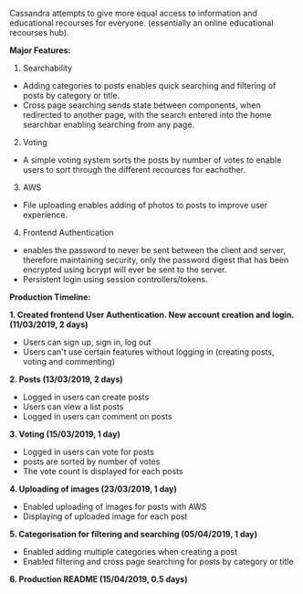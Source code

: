 Cassandra attempts to give more equal access to information and educational recourses for everyone. (essentially an online educational recourses hub).


**Major Features:**

1. Searchability

* Adding categories to posts enables quick searching and filtering of posts by category or title.
* Cross page searching sends state between components, when redirected to another page, with the search entered into the home searchbar enabling searching from any page.

2. Voting

* A simple voting system sorts the posts by number of votes to enable users to sort through the different recources for eachother.

3. AWS

* File uploading enables adding of photos to posts to improve user experience.

4. Frontend Authentication

* enables the password to never be sent between the client and server, therefore maintaining security, only the password digest that has been encrypted using bcrypt will ever be sent to the server. 
* Persistent login using session controllers/tokens.




**Production Timeline:**

**1. Created frontend User Authentication. New account creation and login. (11/03/2019, 2 days)**

* Users can sign up, sign in, log out
* Users can't use certain features without logging in (creating posts, voting and commenting)

**2. Posts (13/03/2019, 2 days)**

* Logged in users can create posts
* Users can view a list posts
* Logged in users can comment on posts

**3. Voting (15/03/2019, 1 day)**

* Logged in users can vote for posts
* posts are sorted by number of votes
* The vote count is displayed for each posts

**4. Uploading of images (23/03/2019, 1 day)**

* Enabled uploading of images for posts with AWS
* Displaying of uploaded image for each post 

**5. Categorisation for filtering and searching (05/04/2019, 1 day)**

* Enabled adding multiple categories when creating a post
* Enabled filtering and cross page searching for posts by category or title

**6. Production README (15/04/2019, 0.5 days)**

